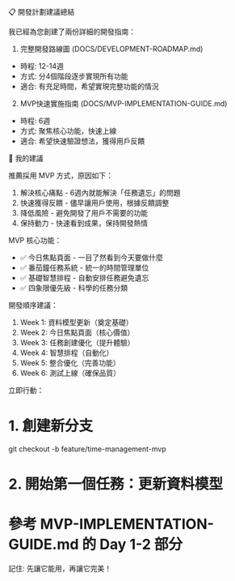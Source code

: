  📋 開發計劃建議總結

  我已經為您創建了兩份詳細的開發指南：

  1. 完整開發路線圖 (DOCS/DEVELOPMENT-ROADMAP.md)

  - 時程: 12-14週
  - 方式: 分4個階段逐步實現所有功能
  - 適合: 有充足時間，希望實現完整功能的情況

  2. MVP快速實施指南 (DOCS/MVP-IMPLEMENTATION-GUIDE.md)

  - 時程: 6週
  - 方式: 聚焦核心功能，快速上線
  - 適合: 希望快速驗證想法，獲得用戶反饋

  🎯 我的建議

  推薦採用 MVP 方式，原因如下：

  1. 解決核心痛點 - 6週內就能解決「任務遺忘」的問題
  2. 快速獲得反饋 - 儘早讓用戶使用，根據反饋調整
  3. 降低風險 - 避免開發了用戶不需要的功能
  4. 保持動力 - 快速看到成果，保持開發熱情

  MVP 核心功能：

  - ✅ 今日焦點頁面 - 一目了然看到今天要做什麼
  - ✅ 番茄鐘任務系統 - 統一的時間管理單位
  - ✅ 基礎智慧排程 - 自動安排任務避免遺忘
  - ✅ 四象限優先級 - 科學的任務分類

  開發順序建議：

  1. Week 1: 資料模型更新（奠定基礎）
  2. Week 2: 今日焦點頁面（核心價值）
  3. Week 3: 任務創建優化（提升體驗）
  4. Week 4: 智慧排程（自動化）
  5. Week 5: 整合優化（完善功能）
  6. Week 6: 測試上線（確保品質）

  立即行動：

  # 1. 創建新分支
  git checkout -b feature/time-management-mvp

  # 2. 開始第一個任務：更新資料模型
  # 參考 MVP-IMPLEMENTATION-GUIDE.md 的 Day 1-2 部分

  記住: 先讓它能用，再讓它完美！